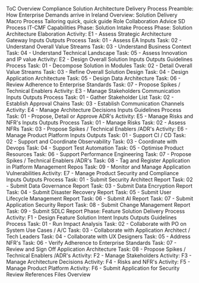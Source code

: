 ToC
Overview
Compliance
Solution Architecture Delivery Process
Preamble: How Enterprise Demands arrive in Ireland
Overview: Solution Delivery Macro Process
Tailoring quick, quick guide
Role Collaboration Advice
SD Process
IT-CMF Capabilities
Phase: Solution Intake Process
Phase: Solution Architecture Elaboration
Activity: E1 - Assess Strategic Architecture Gateway
Inputs
Outputs
Process
Task: 01 - Assess EA Inputs
Task: 02 - Understand Overall Value Streams
Task: 03 - Understand Business Context
Task: 04 - Understand Technical Landscape
Task: 05 - Assess Innovation and IP value
Activity: E2 - Design Overall Solution
Inputs
Outputs
Guidelines
Process
Task: 01 - Decompose Solution in Modules
Task: 02 - Detail Overall Value Streams
Task: 03 - Refine Overall Solution Design
Task: 04 - Design Application Architecture
Task: 05 - Design Data Architecture
Task: 06 - Review Adherence to Enterprise Standards
Task: 07 - Propose Spikes / Technical Enablers
Activity: E3 - Manage Stakeholders Communication
Inputs
Outputs
Process
Task: 01 - Gather Stakeholder List
Task: 02 - Establish Approval Chains
Task: 03 - Establish Communication Channels
Activity: E4 - Manage Architecture Decisions
Inputs
Guidelines
Process
Task: 01 - Propose, Detail or Approve ADR's
Activity: E5 - Manage Risks and NFR's
Inputs
Outputs
Process
Task: 01 - Manage Risks
Task: 02 - Assess NFRs
Task: 03 - Propose Spikes / Technical Enablers /ADR's
Activity: E6 - Manage Product Platform
Inputs
Outputs
Task: 01 - Support CI / CD
Task: 02 - Support and Coordinate Observability
Task: 03 - Coordinate with Devops
Task: 04 - Support Test Automation
Task: 05 - Optimise Product Resources
Task: 06 - Support Performance Engineering
Task: 07 - Propose Spikes / Technical Enablers /ADR's
Task: 08 - Tag and Register Application in Platform Management Repos
Task: 09 - Monitor and Manage Application Vulnerabilities
Activity: E7 - Manage Product Security and Compliance
Inputs
Outputs
Process
Task: 01 - Submit Security Architect Report
Task: 02 - Submit Data Governance Report
Task: 03 - Submit Data Encryption Report
Task: 04 - Submit Disaster Recovery Report
Task: 05 - Submit User Lifecycle Management Report
Task: 06 - Submit AI Report
Task: 07 - Submit Application Security Report
Task: 08 - Submit Change Management Report
Task: 09 - Submit SDLC Report
Phase: Feature Solution Delivery Process
Activity: F1 - Design Feature Solution Intent
Inputs
Outputs
Guidelines
Process
Task: 01 - Run Impact Analysis
Task: 02 - Collaborate with PO on System Use Cases / A/C
Task: 03 - Collaborate with Application Architect / Tech Leaders
Task: 04 - Collaborate with UX Designers
Task: 05 - Address NFR's
Task: 06 - Verify Adherence to Enterprise Standards
Task: 07 - Review and Sign Off Application Architecture
Task: 08 - Propose Spikes / Technical Enablers /ADR's
Activity: F2 - Manage Stakeholders
Activity: F3 - Manage Architecture Decisions
Activity: F4 - Risks and NFR's
Activity: F5 - Manage Product Platform
Activity: F6 - Submit Application for Security Review
References
Files
Overview
